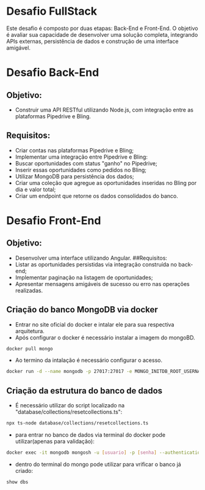 # Desafio FullStack
Este desafio é composto por duas etapas: Back-End e Front-End. O objetivo é
avaliar sua capacidade de desenvolver uma solução completa, integrando APIs
externas, persistência de dados e construção de uma interface amigável.
# Desafio Back-End
## Objetivo:
- Construir uma API RESTful utilizando Node.js, com integração entre as
plataformas Pipedrive e Bling.
## Requisitos:
- Criar contas nas plataformas Pipedrive e Bling;
- Implementar uma integração entre Pipedrive e Bling:
- Buscar oportunidades com status "ganho" no Pipedrive;
- Inserir essas oportunidades como pedidos no Bling;
- Utilizar MongoDB para persistência dos dados;
- Criar uma coleção que agregue as oportunidades inseridas no Bling por dia
e valor total;
- Criar um endpoint que retorne os dados consolidados do banco.
# Desafio Front-End
## Objetivo:
- Desenvolver uma interface utilizando Angular.
##Requisitos:
- Listar as oportunidades persistidas via integração construída no back-end;
- Implementar paginação na listagem de oportunidades;
- Apresentar mensagens amigáveis de sucesso ou erro nas operações
realizadas.

## Criação do banco MongoDB via docker

- Entrar no site oficial do docker e intalar ele para sua respectiva arquitetura.
- Após configurar o docker é necessário instalar a imagem do mongoBD.
```bash
docker pull mongo
```
- Ao termino da intalação é necessário configurar o acesso.
```bash
docker run -d --name mongodb -p 27017:27017 -e MONGO_INITDB_ROOT_USERNAME=[nome_usuario] -e MONGO_INITDB_ROOT_PASSWORD=[senha] mongo
```
## Criação da estrutura do banco de dados
- É necessário utilizar do script localizado na "database/collections/resetcollections.ts":
```bash
npx ts-node database/collections/resetcollections.ts
```
- para entrar no banco de dados via terminal do docker pode utilizar(apenas para validação):
```bash
docker exec -it mongodb mongosh -u [usuario] -p [senha] --authenticationDatabase admin
```
- dentro do terminal do mongo pode utilizar para vrificar o banco já criado:
```bash
show dbs
```
